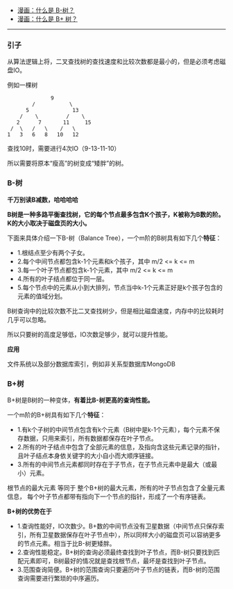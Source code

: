 - [ 漫画：什么是 B-树？](https://mp.weixin.qq.com/s?__biz=MzI1MTIzMzI2MA==&mid=2650561220&idx=1&sn=2a6d8a0290f967027b1d54456f586405&chksm=f1feec47c689655113fa65f7911a1f59bbd994030ad685152b30e53d643049f969eefaa13058&scene=21#wechat_redirect)
- [漫画：什么是 B+ 树？](https://mp.weixin.qq.com/s?__biz=MzI1MTIzMzI2MA==&mid=2650561244&idx=1&sn=df3abafd3aa2f5a3abfe507bfc26982f&chksm=f1feec5fc6896549f89cbb82ee3d8010c63da76814030b285fa29322795de512ccca207064ee&scene=21#wechat_redirect)


-----

### 引子

从算法逻辑上将，二叉查找树的查找速度和比较次数都是最小的，但是必须考虑磁盘IO。

例如一棵树


```
              9
		/           \
      5              13
    /    \         /    \
   2 	  7       11     15
 /	\	/	\	 /	 \
1	3	6	8	10	 12

```

查找10时，需要进行4次IO（9-13-11-10）

所以需要将原本“瘦高”的树变成“矮胖”的树。

### B-树

**千万别读B减数，哈哈哈哈**

**B树是一种多路平衡查找树，它的每个节点最多包含K个孩子，K被称为B数的阶。K的大小取决于磁盘页的大小。**


下面来具体介绍一下B-树（Balance Tree），一个m阶的B树具有如下几个**特征**：

- 1.根结点至少有两个子女。
- 2.每个中间节点都包含k-1个元素和k个孩子，其中 m/2 <= k <= m
- 3.每一个叶子节点都包含k-1个元素，其中 m/2 <= k <= m
- 4.所有的叶子结点都位于同一层。
- 5.每个节点中的元素从小到大排列，节点当中k-1个元素正好是k个孩子包含的元素的值域分划。


B树查询中的比较次数不比二叉查找树少，但是相比磁盘速度，内存中的比较耗时几乎可以忽略。

所以只要树的高度足够低，IO次数足够少，就可以提升性能。

**应用**

文件系统以及部分数据库索引，例如非关系型数据库MongoDB

### B+树

B+树是B树的一种变体，**有着比B-树更高的查询性能。**

一个m阶的B+树具有如下几个**特征**：

- 1.有k个子树的中间节点包含有k个元素（B树中是k-1个元素），每个元素不保存数据，只用来索引，所有数据都保存在叶子节点。
- 2.所有的叶子结点中包含了全部元素的信息，及指向含这些元素记录的指针，且叶子结点本身依关键字的大小自小而大顺序链接。
- 3.所有的中间节点元素都同时存在于子节点，在子节点元素中是最大（或最小）元素。


根节点的最大元素 等同于 整个B+树的最大元素，所有的叶子节点包含了全量元素信息，
每个叶子节点都带有指向下一个节点的指针，形成了一个有序链表。

**B+树的优势在于**

- 1.查询性能好，IO次数少。B+数的中间节点没有卫星数据（中间节点只保存索引，所有卫星数据保存在叶子节点中），所以同样大小的磁盘页可以容纳更多的节点元素。相当于比B-树更矮胖。
- 2.查询性能稳定。B+树的查询必须最终查找到叶子节点，而B-树只要找到匹配元素即可，B树最好的情况就是查找根节点，最坏是查找到叶子节点。
- 3.范围查询简便。B+树的范围查询只要遍历叶子节点的链表，而B-树的范围查询需要进行繁琐的中序遍历。



